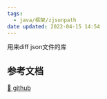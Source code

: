 ```yaml
---
tags:
  - java/框架/zjsonpath
date updated: 2022-04-15 14:54
---
```


用来diff json文件的库

## 参考文档

[📒 github](https://github.com/flipkart-incubator/zjsonpatch)
